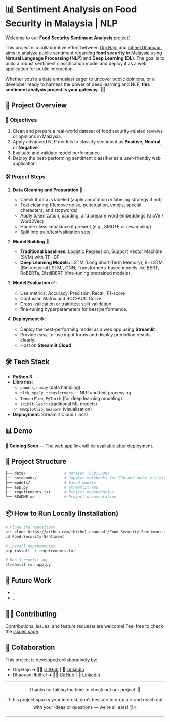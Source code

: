 # 📊 Sentiment Analysis on Food Security in Malaysia | NLP

Welcome to our **Food Security Sentiment Analysis** project!

This project is a collaborative effort between [Onj Hajri](https://github.com/onsrajhi) and [ibtihel Dhaouadi](https://github.com/ibtihel-dhaouadi), aims to analyze public sentiment regarding **food security** in Malaysia using **Natural Language Processing (NLP)** and **Deep Learning (DL)**. The goal is to build a robust sentiment classification model and deploy it as a web application for public interaction.

Whether you’re a data enthusiast eager to uncover public opinions, or a developer ready to harness the power of deep learning and NLP, **this sentiment analysis project is your gateway.** 🚀✨


## 🚀 Project Overview

### 🎯 Objectives

1. Clean and prepare a real-world dataset of food security-related reviews or opinions in Malaysia.
2. Apply advanced NLP models to classify sentiment as **Positive**, **Neutral**, or **Negative**.
3. Evaluate and validate model performance.
4. Deploy the best-performing sentiment classifier as a user-friendly web application.

### 🛠️ Project Steps
1. **Data Cleaning and Preparation 🧹** :
   - Check if data is labeled (apply annotation or labeling strategy if not) 
   - Text cleaning (Remove noise, punctuation, emojis, special characters, and stopwords)
   - Apply tokenization, padding, and prepare word embeddings (GloVe / Word2Vec) 
   - Handle class imbalance if present (e.g., SMOTE or resampling) 
   - Split into train/test/validation sets
     
3. **Model Building 🤖** :
   - **Traditional baselines:** Logistic Regression, Support Vector Machine (SVM) with TF-IDF 
   - **Deep Learning Models:** LSTM (Long Short-Term Memory), Bi-LSTM (Bidirectional LSTM), CNN, Transformers-based models like BERT, RoBERTa, DistilBERT (fine-tuning pretrained models)
     
4. **Model Evaluation ✅** :
   - Use metrics: Accuracy, Precision, Recall, F1-score
   - Confusion Matrix and ROC-AUC Curve 
   - Cross-validation or train/test split validation
   - fine-tuning hyperparameters for best performance.
     
5. **Deployment 🌐** :
   - Deploy the best-performing model as a web app using **Streamlit**
   - Provide easy-to-use input forms and display prediction results clearly.
   - Host on **Streamlit Cloud**



## 🛠️ Tech Stack

- **Python 3**
- **Libraries**:
  - `pandas`, `numpy` (data handling)
  - `nltk`, `spaCy`, `transformers` — NLP and text processing 
  - `TensorFlow`, `PyTorch` (for deep learning modeling)
  - `scikit-learn` (traditional ML models)
  - `Matplotlib`, `Seaborn` (visualization)
- **Deployment**: Streamlit Cloud / local


## 📊 Demo

🚧 **Coming Soon** — The web app link will be available after deployment.

## 📂 Project Structure
```bash
├── data/                 # dataset (CSV/JSON)
├── notebooks/            # Jupyter notebooks for EDA and model building
├── models/               # Saved models
├── app.py                # Streamlit app
├── requirements.txt      # Project dependencies
└── README.md             # Project documentation
```

## 📦 How to Run Locally (Installation)

```bash
# Clone the repository
git clone https://github.com/ibtihel-dhaouadi/Food-Security-Sentiment.git
cd Food-Security-Sentiment

# Install dependencies
pip install -r requirements.txt

# Run Streamlit app
streamlit run app.py

```




## 📌 Future Work
- ...
- ...



## 🕵️‍♂️ Contributing
Contributions, issues, and feature requests are welcome!
Feel free to check the [issues page](https://github.com/ibtihel-dhaouadi/laptop-price-prediction-tn/issues).




## 🤝 Collaboration
This project is developed collaboratively by:

- Onj Hajri ➔   🧑‍💻 [GitHub](https://github.com/onsrajhi)  | 🔗 [LinkedIn](https://www.linkedin.com/in/onsrj/) 
- Dhaouadi Ibtihel ➔  🧑‍💻 [GitHub](https://github.com/ibtihel-dhaouadi) | 🔗 [LinkedIn](https://www.linkedin.com/in/ibtihel-dhaouadi/) 

---

<p align="center"> Thanks for taking the time to check out our project! 🙌 </p>

<p align="center"> If this project sparks your interest, don’t hesitate to drop a ⭐ and reach out with your ideas or questions — we’re all ears! 👂🔥 </p>

---



